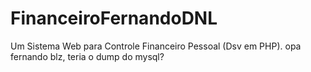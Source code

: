 # FinanceiroFernandoDNL
Um Sistema Web para Controle Financeiro Pessoal (Dsv em PHP).
opa fernando blz, teria o dump do mysql?
